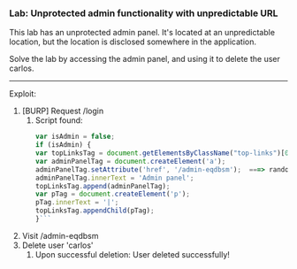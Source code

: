 ### Lab: Unprotected admin functionality with unpredictable URL

This lab has an unprotected admin panel.
It's located at an unpredictable location, but the location is disclosed somewhere in the application.

Solve the lab by accessing the admin panel, and using it to delete the user carlos.


_____

Exploit:
1. [BURP] Request /login  
    1. Script found:  
        ```javascript
        var isAdmin = false;  
        if (isAdmin) {  
        var topLinksTag = document.getElementsByClassName("top-links")[0];  
        var adminPanelTag = document.createElement('a');  
        adminPanelTag.setAttribute('href', '/admin-eqdbsm');  ===> random name changes as the session cookie sent along with the GET /login request changes  
        adminPanelTag.innerText = 'Admin panel';  
        topLinksTag.append(adminPanelTag);  
        var pTag = document.createElement('p');  
        pTag.innerText = '|';  
        topLinksTag.appendChild(pTag);  
        }```  
2. Visit /admin-eqdbsm  
3. Delete user 'carlos'  
    1. Upon successful deletion: User deleted successfully!  